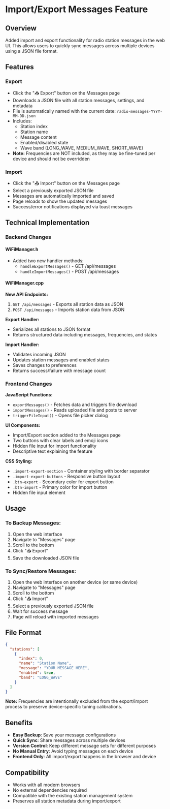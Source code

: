 # Import/Export Messages Feature

## Overview
Added import and export functionality for radio station messages in the web UI. This allows users to quickly sync messages across multiple devices using a JSON file format.

## Features

### Export
- Click the "📥 Export" button on the Messages page
- Downloads a JSON file with all station messages, settings, and metadata
- File is automatically named with the current date: `radio-messages-YYYY-MM-DD.json`
- Includes:
  - Station index
  - Station name
  - Message content
  - Enabled/disabled state
  - Wave band (LONG_WAVE, MEDIUM_WAVE, SHORT_WAVE)
- **Note:** Frequencies are NOT included, as they may be fine-tuned per device and should not be overridden

### Import
- Click the "📤 Import" button on the Messages page
- Select a previously exported JSON file
- Messages are automatically imported and saved
- Page reloads to show the updated messages
- Success/error notifications displayed via toast messages

## Technical Implementation

### Backend Changes

#### WiFiManager.h
- Added two new handler methods:
  - `handleExportMessages()` - GET /api/messages
  - `handleImportMessages()` - POST /api/messages

#### WiFiManager.cpp

**New API Endpoints:**
1. `GET /api/messages` - Exports all station data as JSON
2. `POST /api/messages` - Imports station data from JSON

**Export Handler:**
- Serializes all stations to JSON format
- Returns structured data including messages, frequencies, and states

**Import Handler:**
- Validates incoming JSON
- Updates station messages and enabled states
- Saves changes to preferences
- Returns success/failure with message count

### Frontend Changes

**JavaScript Functions:**
- `exportMessages()` - Fetches data and triggers file download
- `importMessages()` - Reads uploaded file and posts to server
- `triggerFileInput()` - Opens file picker dialog

**UI Components:**
- Import/Export section added to the Messages page
- Two buttons with clear labels and emoji icons
- Hidden file input for import functionality
- Descriptive text explaining the feature

**CSS Styling:**
- `.import-export-section` - Container styling with border separator
- `.import-export-buttons` - Responsive button layout
- `.btn-export` - Secondary color for export button
- `.btn-import` - Primary color for import button
- Hidden file input element

## Usage

### To Backup Messages:
1. Open the web interface
2. Navigate to "Messages" page
3. Scroll to the bottom
4. Click "📥 Export"
5. Save the downloaded JSON file

### To Sync/Restore Messages:
1. Open the web interface on another device (or same device)
2. Navigate to "Messages" page
3. Scroll to the bottom
4. Click "📤 Import"
5. Select a previously exported JSON file
6. Wait for success message
7. Page will reload with imported messages

## File Format

```json
{
  "stations": [
    {
      "index": 0,
      "name": "Station Name",
      "message": "YOUR MESSAGE HERE",
      "enabled": true,
      "band": "LONG_WAVE"
    }
  ]
}
```

**Note:** Frequencies are intentionally excluded from the export/import process to preserve device-specific tuning calibrations.

## Benefits
- **Easy Backup**: Save your message configurations
- **Quick Sync**: Share messages across multiple devices
- **Version Control**: Keep different message sets for different purposes
- **No Manual Entry**: Avoid typing messages on each device
- **Frontend Only**: All import/export happens in the browser and device

## Compatibility
- Works with all modern browsers
- No external dependencies required
- Compatible with the existing station management system
- Preserves all station metadata during import/export


